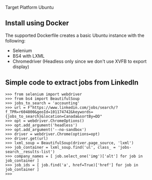 
Target Platform
Ubuntu

## Install using Docker

The supported Dockerfile creates a basic Ubuntu instance with the following:
- Selenium
- BS4 with LXML
- Chromedriver (Headless only since we don't use XVFB to export display)

## Simple code to extract jobs from LinkedIn

```
>>> from selenium import webdriver
>>> from bs4 import BeautifulSoup
>>> jobs_to_search = 'accounting'
>>> url = F"https://www.linkedin.com/jobs/search/?f_TPR=r604800&geoId=101174742&keywords={jobs_to_search}&location=Canada&sortBy=DD"
>>> opt = webdriver.ChromeOptions()
>>> opt.add_argument('headless')
>>> opt.add_argument('--no-sandbox')
>>> driver = webdriver.Chrome(options=opt)
>>> driver.get(url)
>>> lxml_soup = BeautifulSoup(driver.page_source, 'lxml')
>>> job_container = lxml_soup.find('ul', class_ = 'jobs-search__results-list')
>>> company_names = [ job.select_one('img')['alt'] for job in job_container ]
>>> job_ids = [ job.find('a', href=True)['href'] for job in job_container ]
>>>
```
